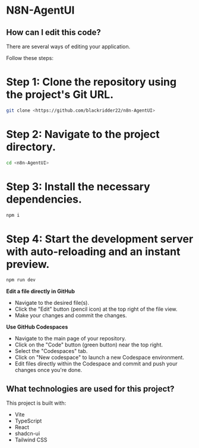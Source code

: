 # N8N-AgentUI

## How can I edit this code?

There are several ways of editing your application.

Follow these steps:
# Step 1: Clone the repository using the project's Git URL.
```sh
git clone <https://github.com/blackridder22/n8n-AgentUI>
```

# Step 2: Navigate to the project directory.
```sh
cd <n8n-AgentUI>
```

# Step 3: Install the necessary dependencies.
```sh
npm i
```

# Step 4: Start the development server with auto-reloading and an instant preview.

```sh
npm run dev
```

**Edit a file directly in GitHub**

- Navigate to the desired file(s).
- Click the "Edit" button (pencil icon) at the top right of the file view.
- Make your changes and commit the changes.

**Use GitHub Codespaces**

- Navigate to the main page of your repository.
- Click on the "Code" button (green button) near the top right.
- Select the "Codespaces" tab.
- Click on "New codespace" to launch a new Codespace environment.
- Edit files directly within the Codespace and commit and push your changes once you're done.

## What technologies are used for this project?

This project is built with:

- Vite
- TypeScript
- React
- shadcn-ui
- Tailwind CSS
